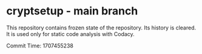 # cryptsetup - main branch

This repository contains frozen state of the repository.
Its history is cleared. It is used only for static code
analysis with Codacy.

Commit Time: 1707455238
